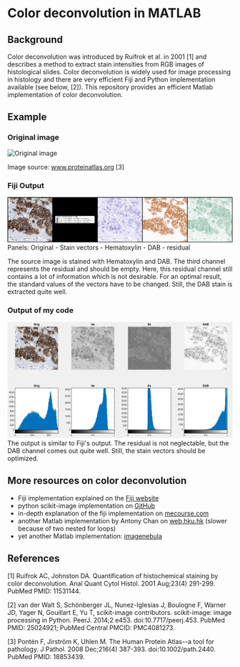 # Color deconvolution in MATLAB

## Background

Color deconvolution was introduced by Ruifrok et al. in 2001 [1] and describes a method to extract stain intensities from RGB images of histological slides. Color deconvolution is widely used for image processing in histology and there are very efficient Fiji and Python implementation available (see below, [2]). This repository provides an efficient Matlab implementation of color deconvolution. 

## Example

### Original image
![Original image](http://www.proteinatlas.org/images/20416/45828_A_4_7_rna_selected.jpg "Original image")

Image source: www.proteinatlas.org [3]

### Fiji Output
![Fiji Output](FijiOutput.jpg "Fiji Output")
Panels: Original - Stain vectors - Hematoxylin - DAB - residual

The source image is stained with Hematoxylin and DAB. The third channel represents the residual and should be empty. Here, this residual channel still contains a lot of information which is not desirable. For an optimal result, the standard values of the vectors have to be changed. Still, the DAB stain is extracted quite well.

### Output of my code

![my Output](myOutput.jpg "My Output")
The output is similar to Fiji's output. The residual is not neglectable, but the DAB channel comes out quite well. Still, the stain vectors should be optimized.

## More resources on color deconvolution

* Fiji implementation explained on the [Fiji website](http://fiji.sc/Colour_Deconvolution)
* python scikit-image implementation on [GitHub](https://github.com/scikit-image/scikit-image/blob/master/skimage/color/colorconv.py)
* in-depth explanation of the fiji implementation on [mecourse.com](http://www.mecourse.com/landinig/software/cdeconv/cdeconv.html)
* another Matlab implementation by Antony Chan on [web.hku.hk](http://web.hku.hk/~ccsigma/color-deconv/color-deconv.html) (slower because of two nested for loops)
* yet another Matlab implementation: [imagenebula](https://code.google.com/p/imagenebula/source/browse/imagenebula/matlab/color/colordeconv.m?r=ec8fb69176f28ba49b38d5556452c38f7e02fa5a)

## References

[1] Ruifrok AC, Johnston DA. Quantification of histochemical staining by color deconvolution. Anal Quant Cytol Histol. 2001 Aug;23(4) 291-299. PubMed PMID: 11531144.

[2] van der Walt S, Schönberger JL, Nunez-Iglesias J, Boulogne F, Warner JD, Yager N, Gouillart E, Yu T, scikit-image contributors. scikit-image: image processing in Python. PeerJ. 2014;2 e453. doi:10.7717/peerj.453. PubMed PMID: 25024921; PubMed Central PMCID: PMC4081273.

[3] Pontén F, Jirström K, Uhlen M. The Human Protein Atlas--a tool for pathology. J Pathol. 2008 Dec;216(4) 387-393. doi:10.1002/path.2440. PubMed PMID: 18853439.
